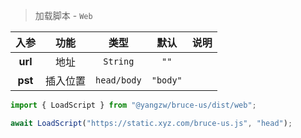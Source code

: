 > 加载脚本 - `Web`

入参|功能|类型|默认|说明
:-:|:-:|:-:|:-:|-
**url**|地址|`String`|`""`
**pst**|插入位置|`head/body`|`"body"`

```js
import { LoadScript } from "@yangzw/bruce-us/dist/web";

await LoadScript("https://static.xyz.com/bruce-us.js", "head");
```